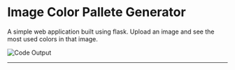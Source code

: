 # Image Color Pallete Generator
A simple web application built using flask. Upload an image and see the most used colors in that image.

<div>
  <img src="./flask-image-colour-palette-generator.gif" alt="Code Output">
</div>

<hr>


